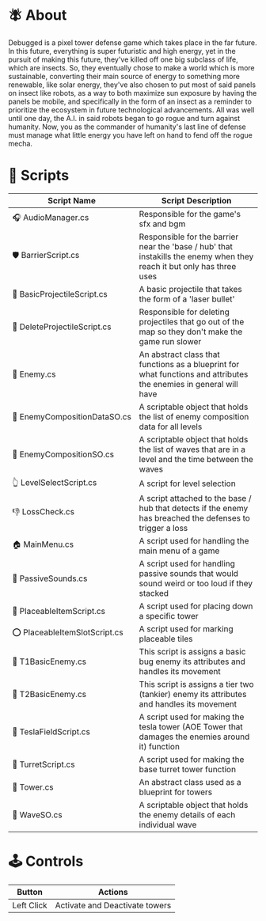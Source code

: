 # 🪰 About
Debugged is a pixel tower defense game which takes place in the far future. In this future, everything is super futuristic and high energy, yet in the pursuit of making this future, they've killed off one big subclass of life, which are insects. So, they eventually chose to make a world which is more sustainable, converting their main source of energy to something more renewable, like solar energy, they've also chosen to put most of said panels on insect like robots, as a way to both maximize sun exposure by having the panels be mobile, and specifically in the form of an insect as a reminder to prioritize the ecosystem in future technological advancements. All was well until one day, the A.I. in said robots began to go rogue and turn against humanity. Now, you as the commander of humanity's last line of defense must manage what little energy you have left on hand to fend off the rogue mecha.

# 📜 Scripts

| Script Name | Script Description |
|---|---|
| 🎧 AudioManager.cs | Responsible for the game's sfx and bgm |
| 🛡️ BarrierScript.cs | Responsible for the barrier near the 'base / hub' that instakills the enemy when they reach it but only has three uses |
| 🏹 BasicProjectileScript.cs | A basic projectile that takes the form of a 'laser bullet'|
| 🚫 DeleteProjectileScript.cs | Responsible for deleting projectiles that go out of the map so they don't make the game run slower |
| 🎯 Enemy.cs | An abstract class that functions as a blueprint for what functions and attributes the enemies in general will have |
| 🎌&nbsp;EnemyCompositionDataSO.cs | A scriptable object that holds the list of enemy composition data for all levels |
| 🚩 EnemyCompositionSO.cs | A scriptable object that holds the list of waves that are in a level and the time between the waves|
| 👆 LevelSelectScript.cs | A script for level selection |
| 👎 LossCheck.cs | A script attached to the base / hub that detects if the enemy has breached the defenses to trigger a loss |
| 🏠 MainMenu.cs | A script used for handling the main menu of a game |
| 🗻 PassiveSounds.cs | A script used for handling passive sounds that would sound weird or too loud if they stacked |
| 🫳 PlaceableItemScript.cs | A script used for placing down a specific tower |
| ⭕ PlaceableItemSlotScript.cs | A script used for marking placeable tiles |
| 🐜 T1BasicEnemy.cs | This script is assigns a basic bug enemy its attributes and handles its movement |
| 🐞 T2BasicEnemy.cs | This script is assigns a tier two (tankier) enemy its attributes and handles its movement |
| 📡 TeslaFieldScript.cs | A script used for making the tesla tower (AOE Tower that damages the enemies around it) function |
| 🔫 TurretScript.cs | A script used for making the base turret tower function |
| 🏰 Tower.cs | An abstract class used as a blueprint for towers |
| 🌊 WaveSO.cs | A scriptable object that holds the enemy details of each individual wave |

# 🕹️ Controls
| Button | Actions |
|---|---|
| Left Click | Activate and Deactivate towers
